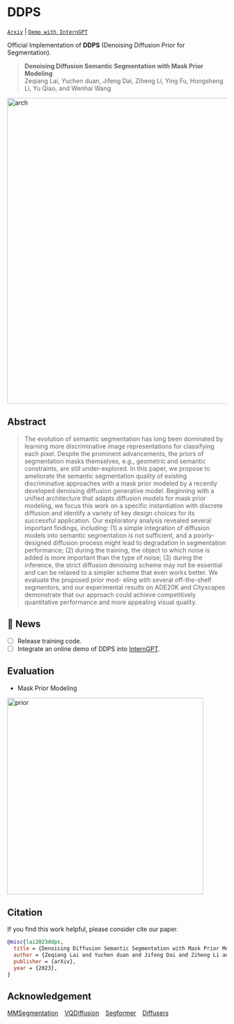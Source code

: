 # DDPS

[`Arxiv`]() | [`Demo with InternGPT`](https://github.com/OpenGVLab/InternGPT)

Official Implementation of **DDPS** (Denoising Diffusion Prior for Segmentation).

> **Denoising Diffusion Semantic Segmentation with Mask Prior Modeling**
> <br/>
> Zeqiang Lai, Yuchen duan, Jifeng Dai, Ziheng Li, Ying Fu, Hongsheng Li, Yu Qiao, and Wenhai Wang

<img width="700" alt="arch" src="https://github.com/OpenGVLab/DDPS/assets/26198430/769ad1f2-d5b9-442e-bd0a-9211be705dc1">

## **Abstract**

> The evolution of semantic segmentation has long been dominated by learning more discriminative image representations for classifying each pixel. Despite the prominent advancements, the priors of segmentation masks themselves, e.g., geometric and semantic constraints, are still under-explored. In this paper, we propose to ameliorate the semantic segmentation quality of existing discriminative approaches with a mask prior modeled by a recently developed denoising diffusion generative model. Beginning with a unified architecture that adapts diffusion models for mask prior modeling, we focus this work on a specific instantiation with discrete diffusion and identify a variety of key design choices for its successful application. Our exploratory analysis revealed several important findings, including: (1) a simple integration of diffusion models into semantic segmentation is not sufficient, and a poorly-designed diffusion process might lead to degradation in segmentation performance; (2) during the training, the object to which noise is added is more important than the type of noise; (3) during the inference, the strict diffusion denoising scheme may not be essential and can be relaxed to a simpler scheme that even works better. We evaluate the proposed prior mod- eling with several off-the-shelf segmentors, and our experimental results on ADE20K and Cityscapes demonstrate that our approach could achieve competitively quantitative performance and more appealing visual quality.

## 🌟 News

- [ ] Release training code.
- [ ] Integrate an online demo of DDPS into [InternGPT](https://github.com/OpenGVLab/InternGPT).

## Evaluation

- Mask Prior Modeling

<img width="450" alt="prior" src="https://github.com/OpenGVLab/DDPS/assets/26198430/3bec572b-c2b5-4094-9fdb-b9f3fcf41333">

## Citation

If you find this work helpful, please consider cite our paper.

```bibtex
@misc{lai2023ddps,
  title = {Denoising Diffusion Semantic Segmentation with Mask Prior Modeling},
  author = {Zeqiang Lai and Yuchen duan and Jifeng Dai and Ziheng Li and Ying Fu and Hongsheng Li and Yu Qiao and Wenhai Wang},
  publisher = {arXiv},
  year = {2023},
}
```

## Acknowledgement

[MMSegmentation](https://github.com/open-mmlab/mmsegmentation) &ensp;  [VQDiffusion](https://github.com/cientgu/VQ-Diffusion)  &ensp;  [Segformer](https://github.com/NVlabs/SegFormer) &ensp; [Diffusers](https://github.com/huggingface/diffusers)


